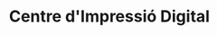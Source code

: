 ---
title: "Centre d'Impressió Digital"
url: /barcelona/centre-dimpressio-digital/
shop: Kopieren
---